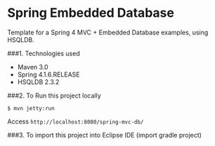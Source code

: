 Spring Embedded Database
===============================
Template for a Spring 4 MVC + Embedded Database examples, using HSQLDB.

###1. Technologies used
* Maven 3.0
* Spring 4.1.6.RELEASE
* HSQLDB 2.3.2

###2. To Run this project locally
```shell
$ mvn jetty:run
```
Access ```http://localhost:8080/spring-mvc-db/```

###3. To import this project into Eclipse IDE (import gradle project)
